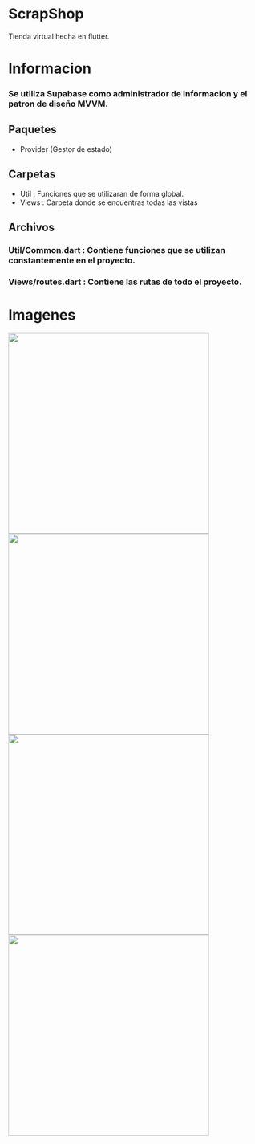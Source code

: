 # ScrapShop
 Tienda virtual hecha en flutter.

# Informacion
### Se utiliza Supabase como administrador de informacion y el patron de diseño MVVM.
## Paquetes
* Provider (Gestor de estado)
## Carpetas
* Util : Funciones que se utilizaran de forma global.
* Views : Carpeta donde se encuentras todas las vistas
## Archivos
### Util/Common.dart : Contiene funciones que se utilizan constantemente en el proyecto.
### Views/routes.dart : Contiene las rutas de todo el proyecto.
# Imagenes

<img src="https://imgur.com/HXzSGku.jpg" width="400">
<img src="https://imgur.com/dgFOVRp.jpg" width="400">
<img src="https://imgur.com/hCl5iWA.jpg" width="400">
<img src="https://imgur.com/hLClPY9.jpg" width="400">